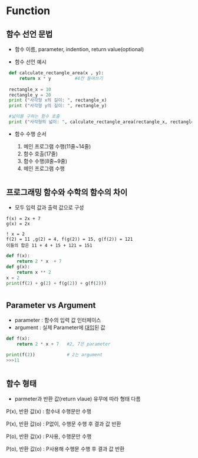 # Function

## 함수 선언 문법
- 함수 이름, parameter, indention, return value(optional)

- 함수 선언 예시
 ```python
  def calculate_rectangle_area(x , y):
      return x * y         #4칸 들여쓰기
  
  rectangle_x = 10
  rectangle_y = 20
  print ("사각형 x의 길이: ", rectangle_x)
  print ("사각형 y의 길이: ", rectangle_y)

  #넓이를 구하는 함수 호출
  print ("사각형의 넓이: ", calculate_rectangle_area(rectangle_x, rectangle_y))
  ```

- 함수 수행 순서
   
   1) 메인 프로그램 수행(11줄~14줄)
   2) 함수 호출(17줄)
   3) 함수 수행(8줄~9줄)
   4) 메인 프로그램 수행
  
#

## 프로그래밍 함수와 수학의 함수의 차이

- 모두 입력 값과 출력 값으로 구성

```
f(x) = 2x + 7
g(x) = 2x

! x = 2
f(2) = 11 ,g(2) = 4, f(g(2)) = 15, g(f(2)) = 121
이들의 합은 11 + 4 + 15 + 121 = 151
```

```python
def f(x):
    return 2 * x  + 7
def g(x):
    return x ** 2
x = 2
print(f(2) + g(2) + f(g(2)) + g(f(2)))
```
#

## Parameter vs Argument
- parameter : 함수의 입력 값 인터페이스
- argument : 실제 Parameter에 <u>대입</u>된 값
```python
def f(x):
    return 2 * x + 7   #2, 7은 parameter 

print(f(2))            # 2는 argument
>>>11
```
#

## 함수 형태
 - parmeter과 반환 값(return vlaue) 유무에 따라 형태 다름
  
P(x), 반환 값(x) : 함수내 수행문만 수행

P(x), 반환 값(o) : P없이, 수행문 수행 후 결과 값 반환

P(o), 반환 값(x) : P사용, 수행문만 수행

P(o), 반환 값(o) : P사용해 수행문 수행 후 결과 값 반환